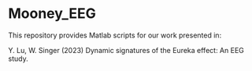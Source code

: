 # Mooney_EEG

This repository provides Matlab scripts for our work presented in:

Y. Lu, W. Singer (2023) Dynamic signatures of the Eureka effect: An EEG study.
